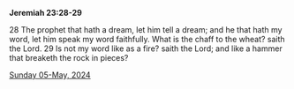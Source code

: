 **Jeremiah 23:28-29**

28 The prophet that hath a dream, let him tell a dream; and he that hath my word, let him speak my word faithfully. What is the chaff to the wheat? saith the Lord. 29 Is not my word like as a fire? saith the Lord; and like a hammer that breaketh the rock in pieces?

[Sunday 05-May, 2024](https://getbible.life/kjv/Jeremiah/23/28-29)
